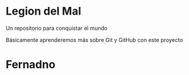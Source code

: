 # Legion del Mal
Un repositorio para conquistar el mundo

Básicamente aprenderemos más sobre Git y GitHub con este proyecto

# Fernadno